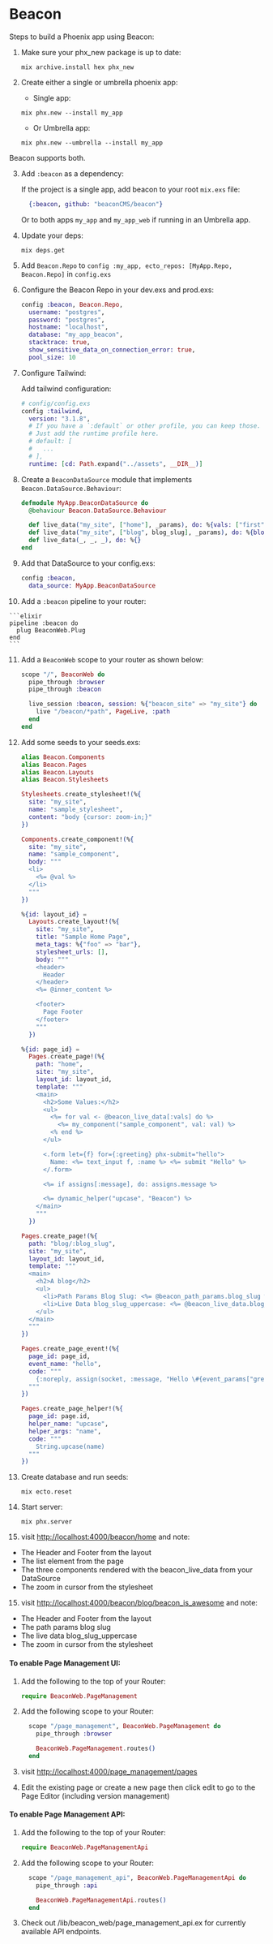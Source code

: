 # Beacon

Steps to build a Phoenix app using Beacon:

1.  Make sure your phx_new package is up to date:

    ```shell
    mix archive.install hex phx_new
    ```

2.  Create either a single or umbrella phoenix app:

    * Single app:

    ```shell
    mix phx.new --install my_app
    ```

    * Or Umbrella app:

    ```shell
    mix phx.new --umbrella --install my_app
    ```

Beacon supports both.

3.  Add `:beacon` as a dependency:

    If the project is a single app, add beacon to your root `mix.exs` file:

    ```elixir
      {:beacon, github: "beaconCMS/beacon"}
    ```

    Or to both apps `my_app` and `my_app_web` if running in an Umbrella app.

4.  Update your deps:

    ```shell
    mix deps.get
    ```

5.  Add `Beacon.Repo` to `config :my_app, ecto_repos: [MyApp.Repo, Beacon.Repo]` in `config.exs`

6.  Configure the Beacon Repo in your dev.exs and prod.exs:

    ```elixir
    config :beacon, Beacon.Repo,
      username: "postgres",
      password: "postgres",
      hostname: "localhost",
      database: "my_app_beacon",
      stacktrace: true,
      show_sensitive_data_on_connection_error: true,
      pool_size: 10
    ```

7.  Configure Tailwind:

    Add tailwind configuration:

    ```elixir
    # config/config.exs
    config :tailwind,
      version: "3.1.8",
      # If you have a `:default` or other profile, you can keep those.
      # Just add the runtime profile here.
      # default: [
      #   ...
      # ],
      runtime: [cd: Path.expand("../assets", __DIR__)]
    ```

8.  Create a `BeaconDataSource` module that implements `Beacon.DataSource.Behaviour`:

    ```elixir
    defmodule MyApp.BeaconDataSource do
      @behaviour Beacon.DataSource.Behaviour

      def live_data("my_site", ["home"], _params), do: %{vals: ["first", "second", "third"]}
      def live_data("my_site", ["blog", blog_slug], _params), do: %{blog_slug_uppercase: String.upcase(blog_slug)}
      def live_data(_, _, _), do: %{}
    end
    ```

9.  Add that DataSource to your config.exs:

    ```elixir
    config :beacon,
      data_source: MyApp.BeaconDataSource
    ```

10.  Add a `:beacon` pipeline to your router:

    ```elixir
    pipeline :beacon do
      plug BeaconWeb.Plug
    end
    ```

11. Add a `BeaconWeb` scope to your router as shown below:

    ```elixir
    scope "/", BeaconWeb do
      pipe_through :browser
      pipe_through :beacon

      live_session :beacon, session: %{"beacon_site" => "my_site"} do
        live "/beacon/*path", PageLive, :path
      end
    end
    ```

12. Add some seeds to your seeds.exs:

    ```elixir
    alias Beacon.Components
    alias Beacon.Pages
    alias Beacon.Layouts
    alias Beacon.Stylesheets

    Stylesheets.create_stylesheet!(%{
      site: "my_site",
      name: "sample_stylesheet",
      content: "body {cursor: zoom-in;}"
    })

    Components.create_component!(%{
      site: "my_site",
      name: "sample_component",
      body: """
      <li>
        <%= @val %>
      </li>
      """
    })

    %{id: layout_id} =
      Layouts.create_layout!(%{
        site: "my_site",
        title: "Sample Home Page",
        meta_tags: %{"foo" => "bar"},
        stylesheet_urls: [],
        body: """
        <header>
          Header
        </header>
        <%= @inner_content %>

        <footer>
          Page Footer
        </footer>
        """
      })

    %{id: page_id} =
      Pages.create_page!(%{
        path: "home",
        site: "my_site",
        layout_id: layout_id,
        template: """
        <main>
          <h2>Some Values:</h2>
          <ul>
            <%= for val <- @beacon_live_data[:vals] do %>
              <%= my_component("sample_component", val: val) %>
            <% end %>
          </ul>

          <.form let={f} for={:greeting} phx-submit="hello">
            Name: <%= text_input f, :name %> <%= submit "Hello" %>
          </.form>

          <%= if assigns[:message], do: assigns.message %>

          <%= dynamic_helper("upcase", "Beacon") %>
        </main>
        """
      })

    Pages.create_page!(%{
      path: "blog/:blog_slug",
      site: "my_site",
      layout_id: layout_id,
      template: """
      <main>
        <h2>A blog</h2>
        <ul>
          <li>Path Params Blog Slug: <%= @beacon_path_params.blog_slug %></li>
          <li>Live Data blog_slug_uppercase: <%= @beacon_live_data.blog_slug_uppercase %></li>
        </ul>
      </main>
      """
    })

    Pages.create_page_event!(%{
      page_id: page_id,
      event_name: "hello",
      code: """
        {:noreply, assign(socket, :message, "Hello \#{event_params["greeting"]["name"]}!")}
      """
    })

    Pages.create_page_helper!(%{
      page_id: page.id,
      helper_name: "upcase",
      helper_args: "name",
      code: """
        String.upcase(name)
      """
    })
    ```

12. Create database and run seeds:


    ```shell
    mix ecto.reset
    ```

13. Start server:

    ```shell
    mix phx.server
    ```

14. visit <http://localhost:4000/beacon/home> and note:

- The Header and Footer from the layout
- The list element from the page
- The three components rendered with the beacon_live_data from your DataSource
- The zoom in cursor from the stylesheet

15. visit <http://localhost:4000/beacon/blog/beacon_is_awesome> and note:

- The Header and Footer from the layout
- The path params blog slug
- The live data blog_slug_uppercase
- The zoom in cursor from the stylesheet

#### To enable Page Management UI:

1.  Add the following to the top of your Router:
    ```elixir
    require BeaconWeb.PageManagement
    ```
2.  Add the following scope to your Router:

    ```elixir
      scope "/page_management", BeaconWeb.PageManagement do
        pipe_through :browser

        BeaconWeb.PageManagement.routes()
      end
    ```

3.  visit <http://localhost:4000/page_management/pages>
4.  Edit the existing page or create a new page then click edit to go to the Page Editor (including version management)

#### To enable Page Management API:

1.  Add the following to the top of your Router:
    ```elixir
    require BeaconWeb.PageManagementApi
    ```
2.  Add the following scope to your Router:

    ```elixir
      scope "/page_management_api", BeaconWeb.PageManagementApi do
        pipe_through :api

        BeaconWeb.PageManagementApi.routes()
      end
    ```

3.  Check out /lib/beacon_web/page_management_api.ex for currently available API endpoints.
